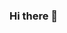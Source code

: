 ### Hi there 👋

<!--
**vasundhrasingh25/vasundhrasingh25** is a ✨ _special_ ✨ repository because its `README.md` (this file) appears on your GitHub profile.


<h1 align="left" id="vasundhrasingh25">:wave: Hello there! I'm Vaundhra Singh</h1>

- 🔭 I’m currently working on myself
- 🌱 I’m currently learning Computer Science Enginnering
